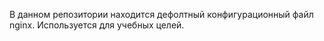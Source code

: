 В данном репозитории находится дефолтный конфигурационный файл nginx. Используется для учебных целей.
